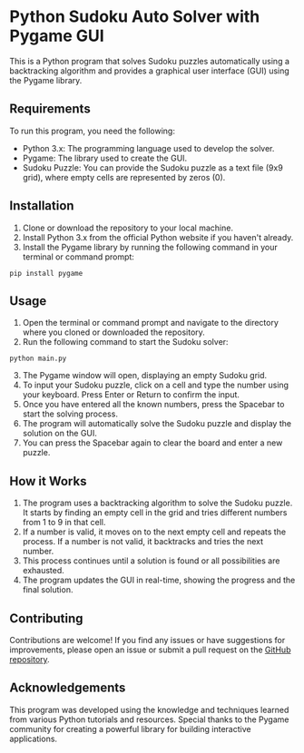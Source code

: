 # Python Sudoku Auto Solver with Pygame GUI

This is a Python program that solves Sudoku puzzles automatically using a backtracking algorithm and provides a graphical user interface (GUI) using the Pygame library.

## Requirements

To run this program, you need the following:

- Python 3.x: The programming language used to develop the solver.
- Pygame: The library used to create the GUI.
- Sudoku Puzzle: You can provide the Sudoku puzzle as a text file (9x9 grid), where empty cells are represented by zeros (0).

## Installation

1. Clone or download the repository to your local machine.
2. Install Python 3.x from the official Python website if you haven't already.
3. Install the Pygame library by running the following command in your terminal or command prompt:

```
pip install pygame
```

## Usage

1. Open the terminal or command prompt and navigate to the directory where you cloned or downloaded the repository.
2. Run the following command to start the Sudoku solver:

```
python main.py
```

3. The Pygame window will open, displaying an empty Sudoku grid.
4. To input your Sudoku puzzle, click on a cell and type the number using your keyboard. Press Enter or Return to confirm the input.
5. Once you have entered all the known numbers, press the Spacebar to start the solving process.
6. The program will automatically solve the Sudoku puzzle and display the solution on the GUI.
7. You can press the Spacebar again to clear the board and enter a new puzzle.

## How it Works

1. The program uses a backtracking algorithm to solve the Sudoku puzzle. It starts by finding an empty cell in the grid and tries different numbers from 1 to 9 in that cell.
2. If a number is valid, it moves on to the next empty cell and repeats the process. If a number is not valid, it backtracks and tries the next number.
3. This process continues until a solution is found or all possibilities are exhausted.
4. The program updates the GUI in real-time, showing the progress and the final solution.

## Contributing

Contributions are welcome! If you find any issues or have suggestions for improvements, please open an issue or submit a pull request on the [GitHub repository](https://github.com/anton-ovod/Sudoku-auto-solver.git).

## Acknowledgements

This program was developed using the knowledge and techniques learned from various Python tutorials and resources. Special thanks to the Pygame community for creating a powerful library for building interactive applications.

